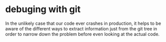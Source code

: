 # debuging with git

In the unlikely case that our code ever crashes in production, it helps to be aware of the different ways to extract information just from the git tree in order to narrow down the problem before even looking at the actual code.
